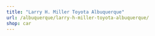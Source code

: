 ```yaml
---
title: "Larry H. Miller Toyota Albuquerque"
url: /albuquerque/larry-h-miller-toyota-albuquerque/
shop: car
---
```

